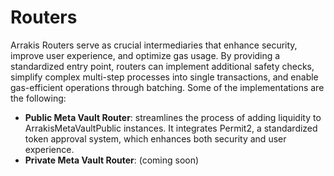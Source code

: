# Routers

Arrakis Routers serve as crucial intermediaries that enhance security, improve user experience, and optimize gas usage. By providing a standardized entry point, routers can implement additional safety checks, simplify complex multi-step processes into single transactions, and enable gas-efficient operations through batching. Some of the implementations are the following:

- **Public Meta Vault Router**: streamlines the process of adding liquidity to ArrakisMetaVaultPublic instances. It integrates Permit2, a standardized token approval system, which enhances both security and user experience.
- **Private Meta Vault Router**: (coming soon)
